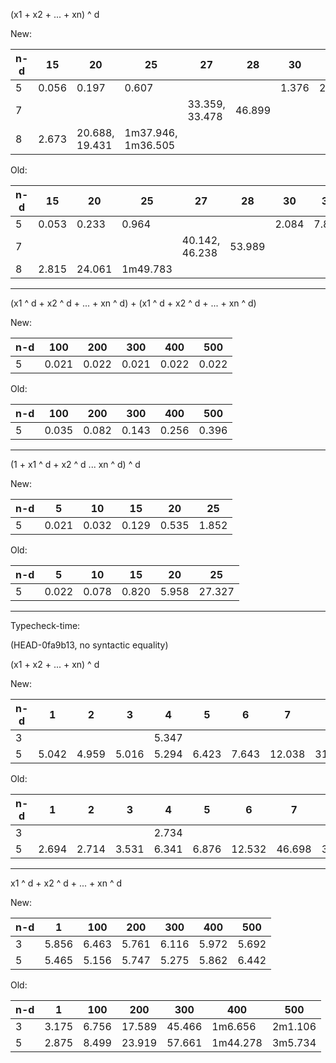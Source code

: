 (x1 + x2 + ... + xn) ^ d

New:

| n-d |    15 |             20 |                 25 |             27 |     28 |    30 |    35 |    40 |
|-----|-------|----------------|--------------------|----------------|--------|-------|-------|-------|
|   5 | 0.056 |          0.197 |              0.607 |                |        | 1.376 | 2.957 | 5.808 |
|   7 |       |                |                    | 33.359, 33.478 | 46.899 |       |       |       |
|   8 | 2.673 | 20.688, 19.431 | 1m37.946, 1m36.505 |                |        |       |       |       |

Old:

| n-d |    15 |     20 |       25 |             27 |     28 |    30 |    35 |     40 |
|-----|-------|--------|----------|----------------|--------|-------|-------|--------|
|   5 | 0.053 |  0.233 |    0.964 |                |        | 2.084 | 7.819 | 10.791 |
|   7 |       |        |          | 40.142, 46.238 | 53.989 |       |       |        |
|   8 | 2.815 | 24.061 | 1m49.783 |                |        |       |       |        |

--------

(x1 ^ d + x2 ^ d + ... + xn ^ d) + (x1 ^ d + x2 ^ d + ... + xn ^ d)

New:

| n-d |   100 |   200 |   300 |   400 |   500 |
|-----|-------|-------|-------|-------|-------|
|   5 | 0.021 | 0.022 | 0.021 | 0.022 | 0.022 |

Old:

| n-d |   100 |   200 |   300 |   400 |   500 |
|-----|-------|-------|-------|-------|-------|
|   5 | 0.035 | 0.082 | 0.143 | 0.256 | 0.396 |

-----

(1 + x1 ^ d + x2 ^ d ... xn ^ d) ^ d

New:

| n-d |     5 |    10 |    15 |    20 |    25 |
|-----|-------|-------|-------|-------|-------|
|   5 | 0.021 | 0.032 | 0.129 | 0.535 | 1.852 |

Old:

| n-d |     5 |    10 |    15 |    20 |     25 |
|-----|-------|-------|-------|-------|--------|
|   5 | 0.022 | 0.078 | 0.820 | 5.958 | 27.327 |

-----

Typecheck-time:

(HEAD-0fa9b13, no syntactic equality)

(x1 + x2 + ... + xn) ^ d

New:

| n-d |     1 |     2 |     3 |     4 |     5 |     6 |      7 |      8 | 9 |     10 |       11 |
|-----|-------|-------|-------|-------|-------|-------|--------|--------|---|--------|----------|
|   3 |       |       |       | 5.347 |       |       |        |        |   | 48.379 | 2m30.162 |
|   5 | 5.042 | 4.959 | 5.016 | 5.294 | 6.423 | 7.643 | 12.038 | 31.303 |   |        |          |

Old:

| n-d |     1 |     2 |     3 |     4 |     5 |      6 |      7 |        8 | 9 |     10 |       11 |
|-----|-------|-------|-------|-------|-------|--------|--------|----------|---|--------|----------|
|   3 |       |       |       | 2.734 |       |        |        |          |   | 42.069 | 2m23.536 |
|   5 | 2.694 | 2.714 | 3.531 | 6.341 | 6.876 | 12.532 | 46.698 | 3m24.617 |   |        |          |

----

x1 ^ d + x2 ^ d + ... + xn ^ d

New:

| n-d |     1 |   100 |   200 |   300 |   400 |   500 |
|-----|-------|-------|-------|-------|-------|-------|
|   3 | 5.856 | 6.463 | 5.761 | 6.116 | 5.972 | 5.692 |
|   5 | 5.465 | 5.156 | 5.747 | 5.275 | 5.862 | 6.442 |

Old:

| n-d |     1 |   100 |    200 |    300 | 400      | 500     |
|-----|-------|-------|--------|--------|----------|---------|
|   3 | 3.175 | 6.756 | 17.589 | 45.466 | 1m6.656  | 2m1.106 |
|   5 | 2.875 | 8.499 | 23.919 | 57.661 | 1m44.278 | 3m5.734 |
